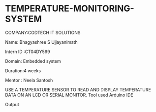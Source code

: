 # TEMPERATURE-MONITORING-SYSTEM

COMPANY:CODTECH IT SOLUTIONS

Name: Bhagyashree S Ujjayanimath 

Intern ID :CT04DY569

Domain: Embedded system 

Duration:4 weeks

Mentor : Neela Santosh 

USE A TEMPERATURE SENSOR TO READ
AND DISPLAY TEMPERATURE DATA ON AN
LCD OR SERIAL MONITOR.
Tool used Arduino IDE

Output
